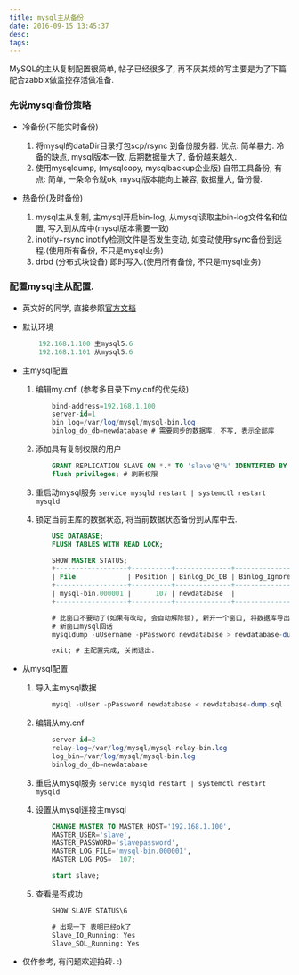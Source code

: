 ```yaml
---
title: mysql主从备份
date: 2016-09-15 13:45:37
desc:
tags:
---
```


MySQL的主从复制配置很简单, 帖子已经很多了, 再不厌其烦的写主要是为了下篇配合zabbix做监控存活做准备.

<!-- more -->

### 先说mysql备份策略

* 冷备份(不能实时备份)

    1. 将mysql的dataDir目录打包scp/rsync 到备份服务器. 优点: 简单暴力. 冷备的缺点, mysql版本一致, 后期数据量大了, 备份越来越久.
    2. 使用mysqldump, (mysqlcopy, mysqlbackup企业版) 自带工具备份, 有点: 简单, 一条命令就ok, mysql版本能向上兼容, 数据量大, 备份慢.


* 热备份(及时备份)

    1. mysql主从复制, 主mysql开启bin-log, 从mysql读取主bin-log文件名和位置, 写入到从库中(mysql版本需要一致)
    2. inotify+rsync inotify检测文件是否发生变动, 如变动使用rsync备份到远程.(使用所有备份, 不只是mysql业务)
    3. drbd (分布式块设备) 即时写入.(使用所有备份, 不只是mysql业务)


### 配置mysql主从配置.

* 英文好的同学, 直接参照[官方文档](https://dev.mysql.com/doc/refman/5.6/en/replication.html)

* 默认环境

    ```sql
        192.168.1.100 主mysql5.6
        192.168.1.101 从mysql5.6
    ```

* 主mysql配置

    1. 编辑my.cnf. (参考多目录下my.cnf的优先级)

        ```sql
            bind-address=192.168.1.100
            server-id=1
            bin_log=/var/log/mysql/mysql-bin.log
            binlog_do_db=newdatabase # 需要同步的数据库, 不写, 表示全部库
        ```
    2. 添加具有复制权限的用户

        ```sql
            GRANT REPLICATION SLAVE ON *.* TO 'slave'@'%' IDENTIFIED BY 'slave_password';
            flush privileges; # 刷新权限
        ```

    3. 重启动mysql服务 `service mysqld restart | systemctl restart mysqld`

    4. 锁定当前主库的数据状态, 将当前数据状态备份到从库中去.

        ```sql
            USE DATABASE;
            FLUSH TABLES WITH READ LOCK;

            SHOW MASTER STATUS;
            +------------------+----------+--------------+------------------+
            | File             | Position | Binlog_Do_DB | Binlog_Ignore_DB |
            +------------------+----------+--------------+------------------+
            | mysql-bin.000001 |      107 | newdatabase  |                  |
            +------------------+----------+--------------+------------------+

            # 此窗口不要动了(如果有改动, 会自动解除锁), 新开一个窗口, 将数据库导出
            # 新窗口mysql回话
            mysqldump -uUsername -pPassword newdatabase > newdatabase-dump.sql

            exit; # 主配置完成, 关闭退出.
        ```

* 从mysql配置

    1. 导入主mysql数据

        ```sql
            mysql -uUser -pPassword newdatabase < newdatabase-dump.sql
        ```

    2. 编辑从my.cnf

        ```sql
            server-id=2
            relay-log=/var/log/mysql/mysql-relay-bin.log
            log_bin=/var/log/mysql/mysql-bin.log
            binlog_do_db=newdatabase
        ```

    3. 重启从mysql服务 `service mysqld restart | systemctl restart mysqld`

    4. 设置从mysql连接主mysql

        ```sql
            CHANGE MASTER TO MASTER_HOST='192.168.1.100',
            MASTER_USER='slave',
            MASTER_PASSWORD='slavepassword',
            MASTER_LOG_FILE='mysql-bin.000001',
            MASTER_LOG_POS=  107;

            start slave;
        ```

    5. 查看是否成功

        ```sql
            SHOW SLAVE STATUS\G

            # 出现一下 表明已经ok了
            Slave_IO_Running: Yes
            Slave_SQL_Running: Yes

        ```

* 仅作参考, 有问题欢迎拍砖. :)
